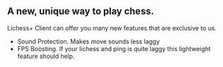 ## A new, unique way to play chess.

Lichess+ Client can offer you many new features that are exclusive to us.
- Sound Protection. Makes move sounds less laggy
- FPS Boosting. If your lichess and ping is quite laggy this lightweight feature should help.
